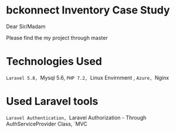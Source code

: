 # bckonnect Inventory Case Study

Dear Sir/Madam

Please find the my project through master 

# Technologies Used

`Laravel 5.8,
`Mysql 5.6,
`PHP 7.2,
`Linux Envirnment ,
`Azure,
`Nginx

# Used Laravel tools

`Laravel Authentication,
`Laravel Authorization - Through AuthServiceProvider Class,
`MVC 



